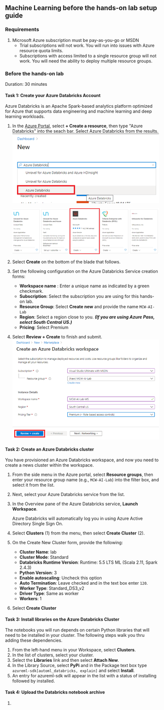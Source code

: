 ## Machine Learning before the hands-on lab setup guide

### Requirements

1. Microsoft Azure subscription must be pay-as-you-go or MSDN
   - Trial subscriptions will not work. You will run into issues with Azure resource quota limits.
   - Subscriptions with access limited to a single resource group will not work. You will need the ability  to deploy multiple resource groups.

### Before the hands-on lab

Duration: 30 minutes

#### Task 1: Create your Azure Databricks Account

Azure Databricks is an Apache Spark-based analytics platform optimized for Azure that supports data engineering and machine learning and deep learning workloads.

1. In the [Azure Portal](https://portal.azure.com), select **+ Create a resource**, then type "Azure Databricks" into the seach bar. Select Azure Databricks from the results.
   ![](https://github.com/ceteongvanness/Cloud-Workshop-Machine-Learning/blob/main/Hands-on%20lab/images/T1-1.png)

   ![](https://github.com/ceteongvanness/Cloud-Workshop-Machine-Learning/blob/main/Hands-on%20lab/images/T1-2.png)

2. Select **Create** on the bottom of the blade that follows.
3. Set the following configuration on the Azure Databricks Service creation forms:
   - **Workspace name** : Enter a unique name as indicated by a green checkmark.
   - **Subscription**: Select the subscription you are using for this hands-on lab.
   - **Resource Group**: Select **Create new** and provide the name `MCW-AI-Lab`
   - **Region**: Select a region close to you. ***(If you are using Azure Pass, select South Central US.)***
   - **Pricing**: Select Premium

4. Select **Review + Create** to finish and submit.
   ![](https://github.com/ceteongvanness/Cloud-Workshop-Machine-Learning/blob/main/Hands-on%20lab/images/T1-3.png)

#### Task 2: Create an Azure Databricks cluster

You have provisioned an Azure Databricks workspace, and now you need to create a news cluster within the workspace.

1. From the side menu in the Azure portal, select **Resource groups**, then enter your resource group name (e.g., `MCW-AI-Lab`) into the filter box, and select it from the list.

2. Next, select your Azure Databricks service from the list.

3. In the Overview pane of the Azure Databricks service, **Launch Workspace**.

   Azure Databricks will automatically log you in using Azure Active Directory Single Sign On.

4. Select **Clusters** (1) from the menu, then select **Create Cluster** (2).

5. On the Create New Cluster form, provide the following:

   - **Cluster Name**: lab
   - **Cluster Mode**: Standard
   - **Databricks Runtime Version**: Runtime: 5.5 LTS ML (Scala 2.11, Spark 2.4.3)
   - **Python Version**: 3
   - **Enable autoscaling**: Uncheck this option
   - **Auto Termination**: Leave checked and in the text box enter `120`.
   - **Worker Type**: Standard_DS3_v2
   - **Driver Type**: Same as worker
   - **Workers**: 1

6.  Select **Create Cluster**

#### Task 3: Install libraries on the Azure Databricks Cluster

The notebooks you will run depends on certain Python libraries that will need to be installed in your cluster. The following steps walk you thru adding these dependencies.

1. From the left-hand menu in your Workspace, select **Clusters**.
2. In the list of clusters, select your cluster.
3. Select the **Libraries** link and then select **Attach New**.
4. In the Library Source, select **PyPi** and in the Package text box type `azureml-sdk[automl_databricks, explain]` and select **Install**.
5. An entry for azureml-sdk will appear in the list with a status of installing followed by installed.

#### Task 4: Upload the Databricks notebook archive

1. 
